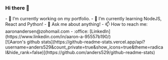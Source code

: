 ### Hi there 👋

<!--
**anders529/anders529** is a ✨ _special_ ✨ repository because its `README.md` (this file) appears on your GitHub profile.
Here are some ideas to get you started:
-->
<div>
- 🔭 I’m currently working on my portfolio.
- 🌱 I’m currently learning NodeJS, React and Python!
- 💬 Ask me about anything!
- 📫 How to reach me: aaronandersen@zohomail.com 
  - :office: [LinkedIn](https://www.linkedin.com/in/aaron-a-95557b190/)
</div>

<div>
[![Aaron's github stats](https://github-readme-stats.vercel.app/api?username=anders529&count_private=true&show_icons=true&theme=radical&hide_rank=false)](https://github.com/anders529/github-readme-stats)
</div>
